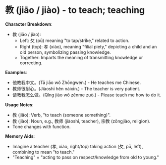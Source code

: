 # **教 (jiāo / jiào) - to teach; teaching**

**Character Breakdown**:  
- 教 (jiāo / jiào):
  - Left: 攵 (pū) meaning "to tap/strike," related to action.
  - Right (top): 孝 (xiào), meaning "filial piety," depicting a child and an old person, symbolizing passing knowledge.
  - Together: Imparts the meaning of transmitting knowledge or correcting.

**Examples**:  
- 他教我中文。(Tā jiāo wǒ Zhōngwén.) - He teaches me Chinese.  
- 教师很耐心。(Jiàoshī hěn nàixīn.) - The teacher is very patient.  
- 请教我怎么做。(Qǐng jiào wǒ zěnme zuò.) - Please teach me how to do it.

**Usage Notes**:  
- 教 (jiāo): Verb, "to teach (someone something)".  
- 教 (jiào): Noun, e.g., 教师 (jiàoshī, teacher), 宗教 (zōngjiào, religion).  
- Tone changes with function.

**Memory Aids**:  
- Imagine a teacher (孝, xiào, right/top) taking action (攵, pū, left), combining to mean "to teach."  
- "Teaching" = "acting to pass on respect/knowledge from old to young."